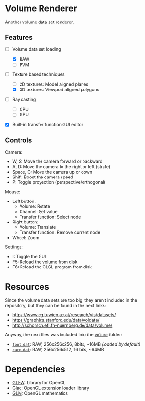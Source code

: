 # Volume Renderer

Another volume data set renderer.


## Features

- [ ] Volume data set loading
  - [x] RAW
  - [ ] PVM
- [ ] Texture based techniques
  - [ ] 2D textures: Model aligned planes
  - [x] 3D textures: Viewport aligned polygons
- [ ] Ray casting
  - [ ] CPU
  - [ ] GPU
- [x] Built-in transfer function GUI editor


## Controls
Camera:
- W, S: Move the camera forward or backward
- A, D: Move the camera to the right or left (strafe)
- Space, C: Move the camera up or down
- Shift: Boost the camera speed
- P: Toggle proyection (perspective/orthogonal)

Mouse:
- Left button:
  - Volume: Rotate
  - Channel: Set value
  - Transfer function: Select node
- Right button:
  - Volume: Translate
  - Transfer function: Remove current node
- Wheel: Zoom

Settings:
- I: Toggle the GUI
- F5: Reload the volume from disk
- F6: Reload the GLSL program from disk


# Resources

Since the volume data sets are too big, they aren't included in the repository,
but they can be found in the next links:
  - https://www.cg.tuwien.ac.at/research/vis/datasets/
  - https://graphics.stanford.edu/data/voldata/
  - http://schorsch.efi.fh-nuernberg.de/data/volume/

Anyway, the next files was included into the [`volume`] folder:
- [`foot.dat`]: RAW, 256x256x256, 8bits, ~16MB _(loaded by default)_
- [`carp.dat`]: RAW, 256x256x512, 16 bits, ~64MB


# Dependencies

- [GLFW]\: Library for OpenGL
- [Glad]\: OpenGL extension loader library
- [GLM]\: OpenGL mathematics


[//]: # "Links references"
[`carp.dat`]: volume/carp.dat
[`foot.dat`]: volume/foot.dat
[`volume`]: volume

[GLFW]: https://www.glfw.org/
[Glad]: https://github.com/Dav1dde/glad
[GLM]: http://glm.g-truc.net/